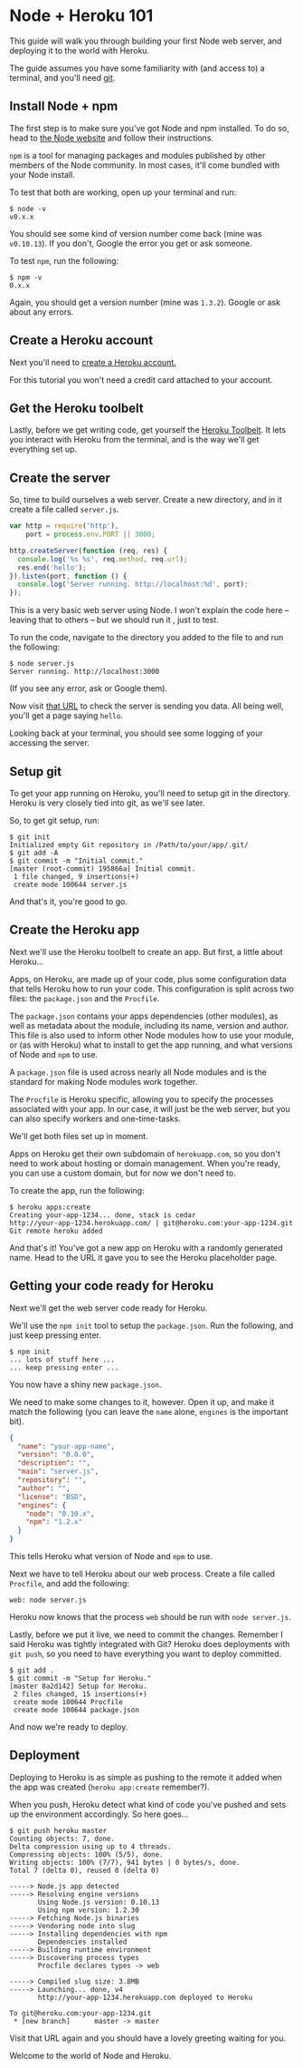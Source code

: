 # Node + Heroku 101

This guide will walk you through building your first Node web server, and deploying it to the world with Heroku.

The guide assumes you have some familiarity with (and access to) a terminal, and you'll need [git](http://git-scm.com/).

## Install Node + npm

The first step is to make sure you've got Node and npm installed. To do so, head to [the Node website](http://nodejs.org/) and follow their instructions.

`npm` is a tool for managing packages and modules published by other members of the Node community. In most cases, it'll come bundled with your Node install.

To test that both are working, open up your terminal and run:

```shell
$ node -v
v0.x.x
```

You should see some kind of version number come back (mine was `v0.10.13`). If you don't, Google the error you get or ask someone.

To test `npm`, run the following:

```shell
$ npm -v
0.x.x
```

Again, you should get a version number (mine was `1.3.2`). Google or ask about any errors.

## Create a Heroku account

Next you'll need to [create a Heroku account.](http://id.heroku.com/signup)

For this tutorial you won't need a credit card attached to your account.

## Get the Heroku toolbelt

Lastly, before we get writing code, get yourself the [Heroku Toolbelt](https://toolbelt.heroku.com/). It lets you interact with Heroku from the terminal, and is the way we'll get everything set up.

## Create the server

So, time to build ourselves a web server. Create a new directory, and in it create a file called `server.js`.

```javascript
var http = require('http'),
    port = process.env.PORT || 3000;

http.createServer(function (req, res) {
  console.log('%s %s', req.method, req.url);
  res.end('hello');
}).listen(port, function () {
  console.log('Server running. http://localhost:%d', port);
});
```

This is a very basic web server using Node. I won't explain the code here – leaving that to others – but we should run it , just to test.

To run the code, navigate to the directory you added to the file to and run the following:

```shell
$ node server.js
Server running. http://localhost:3000
```

(If you see any error, ask or Google them).

Now visit [that URL](http://localhost:3000) to check the server is sending you data. All being well, you'll get a page saying `hello`.

Looking back at your terminal, you should see some logging of your accessing the server.

## Setup git

To get your app running on Heroku, you'll need to setup git in the directory. Heroku is very closely tied into git, as we'll see later.

So, to get git setup, run:

```shell
$ git init
Initialized empty Git repository in /Path/to/your/app/.git/
$ git add -A
$ git commit -m "Initial commit."
[master (root-commit) 195866a] Initial commit.
 1 file changed, 9 insertions(+)
 create mode 100644 server.js
```

And that's it, you're good to go.

## Create the Heroku app

Next we'll use the Heroku toolbelt to create an app. But first, a little about Heroku...

Apps, on Heroku, are made up of your code, plus some configuration data that tells Heroku how to run your code. This configuration is split across two files: the `package.json` and the `Procfile`.

The `package.json` contains your apps dependencies (other modules), as well as metadata about the module, including its name, version and author. This file is also used to inform other Node modules how to use your module, or (as with Heroku) what to install to get the app running, and what versions of Node and `npm` to use.

A `package.json` file is used across nearly all Node modules and is the standard for making Node modules work together.

The `Procfile` is Heroku specific, allowing you to specify the processes associated with your app. In our case, it will just be the web server, but you can also specify workers and one-time-tasks.

We'll get both files set up in moment.

Apps on Heroku get their own subdomain of `herokuapp.com`, so you don't need to work about hosting or domain management. When you're ready, you can use a custom domain, but for now we don't need to.

To create the app, run the following:

```shell
$ heroku apps:create
Creating your-app-1234... done, stack is cedar
http://your-app-1234.herokuapp.com/ | git@heroku.com:your-app-1234.git
Git remote heroku added
```

And that's it! You've got a new app on Heroku with a randomly generated name. Head to the URL it gave you to see the Heroku placeholder page.

## Getting your code ready for Heroku

Next we'll get the web server code ready for Heroku.

We'll use the `npm init` tool to setup the `package.json`. Run the following, and just keep pressing enter.

```shell
$ npm init
... lots of stuff here ...
... keep pressing enter ...
```

You now have a shiny new `package.json`.

We need to make some changes to it, however. Open it up, and make it match the following (you can leave the `name` alone, `engines` is the important bit).

```json
{
  "name": "your-app-name",
  "version": "0.0.0",
  "description": "",
  "main": "server.js",
  "repository": "",
  "author": "",
  "license": "BSD",
  "engines": {
    "node": "0.10.x",
    "npm": "1.2.x"
  }
}
```

This tells Heroku what version of Node and `npm` to use.

Next we have to tell Heroku about our web process. Create a file called `Procfile`, and add the following:

```
web: node server.js
```

Heroku now knows that the process `web` should be run with `node server.js`.

Lastly, before we put it live, we need to commit the changes. Remember I said Heroku was tightly integrated with Git? Heroku does deployments with `git push`, so you need to have everything you want to deploy committed.

```shell
$ git add .
$ git commit -m "Setup for Heroku."
[master 8a2d142] Setup for Heroku.
 2 files changed, 15 insertions(+)
 create mode 100644 Procfile
 create mode 100644 package.json
```

And now we're ready to deploy.

## Deployment

Deploying to Heroku is as simple as pushing to the remote it added when the app was created (`heroku app:create` remember?).

When you push, Heroku detect what kind of code you've pushed and sets up the environment accordingly. So here goes...

```shell
$ git push heroku master
Counting objects: 7, done.
Delta compression using up to 4 threads.
Compressing objects: 100% (5/5), done.
Writing objects: 100% (7/7), 941 bytes | 0 bytes/s, done.
Total 7 (delta 0), reused 0 (delta 0)

-----> Node.js app detected
-----> Resolving engine versions
       Using Node.js version: 0.10.13
       Using npm version: 1.2.30
-----> Fetching Node.js binaries
-----> Vendoring node into slug
-----> Installing dependencies with npm
       Dependencies installed
-----> Building runtime environment
-----> Discovering process types
       Procfile declares types -> web

-----> Compiled slug size: 3.8MB
-----> Launching... done, v4
       http://your-app-1234.herokuapp.com deployed to Heroku

To git@heroku.com:your-app-1234.git
 * [new branch]      master -> master
```

Visit that URL again and you should have a lovely greeting waiting for you.

Welcome to the world of Node and Heroku.